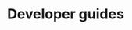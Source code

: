 ---
title: Developer guides
linktitle: Developer guides
description: Developer guides for event producer scenarios
toc: true
weight: 20
---